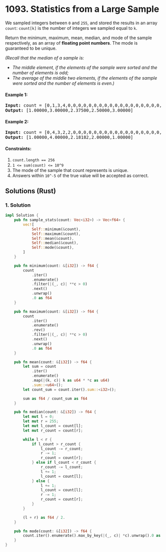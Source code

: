 # 1093. Statistics from a Large Sample
We sampled integers between `0` and `255`, and stored the results in an array `count`:  `count[k]` is the number of integers we sampled equal to `k`.

Return the minimum, maximum, mean, median, and mode of the sample respectively, as an array of **floating point numbers**. The mode is guaranteed to be unique.

*(Recall that the median of a sample is:*
* *The middle element, if the elements of the sample were sorted and the number of elements is odd;*
* *The average of the middle two elements, if the elements of the sample were sorted and the number of elements is even.)*

#### Example 1:
<pre>
<strong>Input:</strong> count = [0,1,3,4,0,0,0,0,0,0,0,0,0,0,0,0,0,0,0,0,0,0,0,0,0,0,0,0,0,0,0,0,0,0,0,0,0,0,0,0,0,0,0,0,0,0,0,0,0,0,0,0,0,0,0,0,0,0,0,0,0,0,0,0,0,0,0,0,0,0,0,0,0,0,0,0,0,0,0,0,0,0,0,0,0,0,0,0,0,0,0,0,0,0,0,0,0,0,0,0,0,0,0,0,0,0,0,0,0,0,0,0,0,0,0,0,0,0,0,0,0,0,0,0,0,0,0,0,0,0,0,0,0,0,0,0,0,0,0,0,0,0,0,0,0,0,0,0,0,0,0,0,0,0,0,0,0,0,0,0,0,0,0,0,0,0,0,0,0,0,0,0,0,0,0,0,0,0,0,0,0,0,0,0,0,0,0,0,0,0,0,0,0,0,0,0,0,0,0,0,0,0,0,0,0,0,0,0,0,0,0,0,0,0,0,0,0,0,0,0,0,0,0,0,0,0,0,0,0,0,0,0,0,0,0,0,0,0,0,0,0,0,0,0,0,0,0,0,0,0,0,0,0,0,0,0]
<strong>Output:</strong> [1.00000,3.00000,2.37500,2.50000,3.00000]
</pre>

#### Example 2:
<pre>
<strong>Input:</strong> count = [0,4,3,2,2,0,0,0,0,0,0,0,0,0,0,0,0,0,0,0,0,0,0,0,0,0,0,0,0,0,0,0,0,0,0,0,0,0,0,0,0,0,0,0,0,0,0,0,0,0,0,0,0,0,0,0,0,0,0,0,0,0,0,0,0,0,0,0,0,0,0,0,0,0,0,0,0,0,0,0,0,0,0,0,0,0,0,0,0,0,0,0,0,0,0,0,0,0,0,0,0,0,0,0,0,0,0,0,0,0,0,0,0,0,0,0,0,0,0,0,0,0,0,0,0,0,0,0,0,0,0,0,0,0,0,0,0,0,0,0,0,0,0,0,0,0,0,0,0,0,0,0,0,0,0,0,0,0,0,0,0,0,0,0,0,0,0,0,0,0,0,0,0,0,0,0,0,0,0,0,0,0,0,0,0,0,0,0,0,0,0,0,0,0,0,0,0,0,0,0,0,0,0,0,0,0,0,0,0,0,0,0,0,0,0,0,0,0,0,0,0,0,0,0,0,0,0,0,0,0,0,0,0,0,0,0,0,0,0,0,0,0,0,0,0,0,0,0,0,0,0,0,0,0,0,0]
<strong>Output:</strong> [1.00000,4.00000,2.18182,2.00000,1.00000]
</pre>

#### Constraints:
1. `count.length == 256`
2. `1 <= sum(count) <= 10^9`
3. The mode of the sample that count represents is unique.
4. Answers within `10^-5` of the true value will be accepted as correct.

## Solutions (Rust)

### 1. Solution
```Rust
impl Solution {
    pub fn sample_stats(count: Vec<i32>) -> Vec<f64> {
        vec![
            Self::minimum(&count),
            Self::maximum(&count),
            Self::mean(&count),
            Self::median(&count),
            Self::mode(&count),
        ]
    }

    pub fn minimum(count: &[i32]) -> f64 {
        count
            .iter()
            .enumerate()
            .filter(|(_, c)| **c > 0)
            .next()
            .unwrap()
            .0 as f64
    }

    pub fn maximum(count: &[i32]) -> f64 {
        count
            .iter()
            .enumerate()
            .rev()
            .filter(|(_, c)| **c > 0)
            .next()
            .unwrap()
            .0 as f64
    }

    pub fn mean(count: &[i32]) -> f64 {
        let sum = count
            .iter()
            .enumerate()
            .map(|(k, c)| k as u64 * *c as u64)
            .sum::<u64>();
        let count_sum = count.iter().sum::<i32>();

        sum as f64 / count_sum as f64
    }

    pub fn median(count: &[i32]) -> f64 {
        let mut l = 0;
        let mut r = 255;
        let mut l_count = count[l];
        let mut r_count = count[r];

        while l < r {
            if l_count > r_count {
                l_count -= r_count;
                r -= 1;
                r_count = count[r];
            } else if l_count < r_count {
                r_count -= l_count;
                l += 1;
                l_count = count[l];
            } else {
                l += 1;
                l_count = count[l];
                r -= 1;
                r_count = count[r];
            }
        }

        (l + r) as f64 / 2.
    }

    pub fn mode(count: &[i32]) -> f64 {
        count.iter().enumerate().max_by_key(|(_, c)| *c).unwrap().0 as f64
    }
}
```
